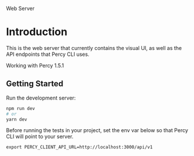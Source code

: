 Web Server

# Introduction

This is the web server that currently contains the visual UI, as well as the API endpoints that Percy CLI uses.

Working with Percy 1.5.1

## Getting Started

Run the development server:

```bash
npm run dev
# or
yarn dev
```

Before running the tests in your project, set the env var below so that Percy CLI will point to your server.

```
export PERCY_CLIENT_API_URL=http://localhost:3000/api/v1
```

